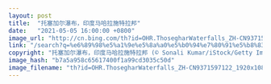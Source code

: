 ```yaml
---
layout: post
title:  "托塞加尔瀑布，印度马哈拉施特拉邦"
date:   "2021-05-05 16:00:00 +0800"
image_url: "http://cn.bing.com/th?id=OHR.ThosegharWaterfalls_ZH-CN9371597122_1920x1080.jpg&rf=LaDigue_1920x1080.jpg&pid=hp"
link: "/search?q=%e6%89%98%e5%a1%9e%e5%8a%a0%e5%b0%94%e7%80%91%e5%b8%83&form=hpcapt&mkt=zh-cn"
copyright: "托塞加尔瀑布，印度马哈拉施特拉邦 (© Sonali Kumar/iStock/Getty Images Plus)"
image_hash: "b7a5a958c65617400f1a99cd3035c50d"
image_filename: "th?id=OHR.ThosegharWaterfalls_ZH-CN9371597122_1920x1080.jpg&rf=LaDigue_1920x1080.jpg&pid=hp"
---
```

